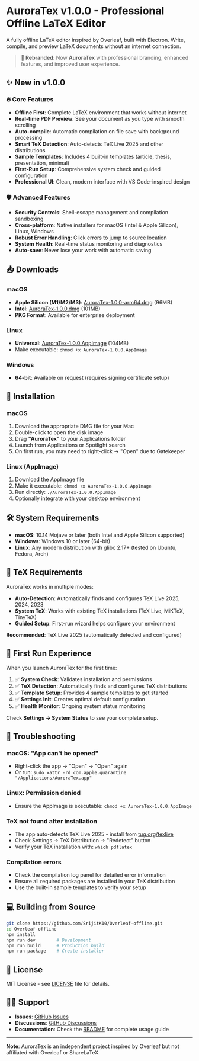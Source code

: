 # AuroraTex v1.0.0 - Professional Offline LaTeX Editor

A fully offline LaTeX editor inspired by Overleaf, built with Electron. Write, compile, and preview LaTeX documents without an internet connection.

> **🎉 Rebranded**: Now **AuroraTex** with professional branding, enhanced features, and improved user experience.

## ✨ New in v1.0.0

### 🔥 Core Features
- **Offline First**: Complete LaTeX environment that works without internet
- **Real-time PDF Preview**: See your document as you type with smooth scrolling
- **Auto-compile**: Automatic compilation on file save with background processing
- **Smart TeX Detection**: Auto-detects TeX Live 2025 and other distributions
- **Sample Templates**: Includes 4 built-in templates (article, thesis, presentation, minimal)
- **First-Run Setup**: Comprehensive system check and guided configuration
- **Professional UI**: Clean, modern interface with VS Code-inspired design

### 🛡️ Advanced Features
- **Security Controls**: Shell-escape management and compilation sandboxing
- **Cross-platform**: Native installers for macOS (Intel & Apple Silicon), Linux, Windows
- **Robust Error Handling**: Click errors to jump to source location
- **System Health**: Real-time status monitoring and diagnostics
- **Auto-save**: Never lose your work with automatic saving

## 📥 Downloads

### macOS
- **Apple Silicon (M1/M2/M3)**: [AuroraTex-1.0.0-arm64.dmg](https://github.com/SrijitK10/Overleaf-offline/releases/download/v1.0.0/AuroraTex-1.0.0-arm64.dmg) (96MB)
- **Intel**: [AuroraTex-1.0.0.dmg](https://github.com/SrijitK10/Overleaf-offline/releases/download/v1.0.0/AuroraTex-1.0.0.dmg) (101MB)
- **PKG Format**: Available for enterprise deployment

### Linux
- **Universal**: [AuroraTex-1.0.0.AppImage](https://github.com/SrijitK10/Overleaf-offline/releases/download/v1.0.0/AuroraTex-1.0.0.AppImage) (104MB)
- Make executable: `chmod +x AuroraTex-1.0.0.AppImage`

### Windows
- **64-bit**: Available on request (requires signing certificate setup)

## 🚀 Installation

### macOS
1. Download the appropriate DMG file for your Mac
2. Double-click to open the disk image
3. Drag **"AuroraTex"** to your Applications folder
4. Launch from Applications or Spotlight search
5. On first run, you may need to right-click → "Open" due to Gatekeeper

### Linux (AppImage)
1. Download the AppImage file
2. Make it executable: `chmod +x AuroraTex-1.0.0.AppImage`
3. Run directly: `./AuroraTex-1.0.0.AppImage`
4. Optionally integrate with your desktop environment

## 🛠️ System Requirements

- **macOS**: 10.14 Mojave or later (both Intel and Apple Silicon supported)
- **Windows**: Windows 10 or later (64-bit)
- **Linux**: Any modern distribution with glibc 2.17+ (tested on Ubuntu, Fedora, Arch)

## 📝 TeX Requirements

AuroraTex works in multiple modes:
- **Auto-Detection**: Automatically finds and configures TeX Live 2025, 2024, 2023
- **System TeX**: Works with existing TeX installations (TeX Live, MiKTeX, TinyTeX)
- **Guided Setup**: First-run wizard helps configure your environment

**Recommended**: TeX Live 2025 (automatically detected and configured)

## 🎯 First Run Experience

When you launch AuroraTex for the first time:
1. ✅ **System Check**: Validates installation and permissions
2. ✅ **TeX Detection**: Automatically finds and configures TeX distributions
3. ✅ **Template Setup**: Provides 4 sample templates to get started
4. ✅ **Settings Init**: Creates optimal default configuration
5. ✅ **Health Monitor**: Ongoing system status monitoring

Check **Settings → System Status** to see your complete setup.

## 🐛 Troubleshooting

### macOS: "App can't be opened"
- Right-click the app → "Open" → "Open" again
- Or run: `sudo xattr -rd com.apple.quarantine "/Applications/AuroraTex.app"`

### Linux: Permission denied
- Ensure the AppImage is executable: `chmod +x AuroraTex-1.0.0.AppImage`

### TeX not found after installation
- The app auto-detects TeX Live 2025 - install from [tug.org/texlive](https://tug.org/texlive)
- Check Settings → TeX Distribution → "Redetect" button
- Verify your TeX installation with: `which pdflatex`

### Compilation errors
- Check the compilation log panel for detailed error information
- Ensure all required packages are installed in your TeX distribution
- Use the built-in sample templates to verify your setup

## 💻 Building from Source

```bash
git clone https://github.com/SrijitK10/Overleaf-offline.git
cd Overleaf-offline
npm install
npm run dev        # Development
npm run build      # Production build
npm run package    # Create installer
```

## 📄 License

MIT License - see [LICENSE](LICENSE) file for details.

## 🙋‍♂️ Support

- **Issues**: [GitHub Issues](https://github.com/SrijitK10/Overleaf-offline/issues)
- **Discussions**: [GitHub Discussions](https://github.com/SrijitK10/Overleaf-offline/discussions)
- **Documentation**: Check the [README](README.md) for complete usage guide

---

**Note**: AuroraTex is an independent project inspired by Overleaf but not affiliated with Overleaf or ShareLaTeX.

